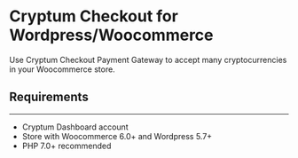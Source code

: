 # Cryptum Checkout for Wordpress/Woocommerce

Use Cryptum Checkout Payment Gateway to accept many cryptocurrencies in your Woocommerce store.

## Requirements
-------------
- Cryptum Dashboard account
- Store with Woocommerce 6.0+ and Wordpress 5.7+
- PHP 7.0+ recommended

